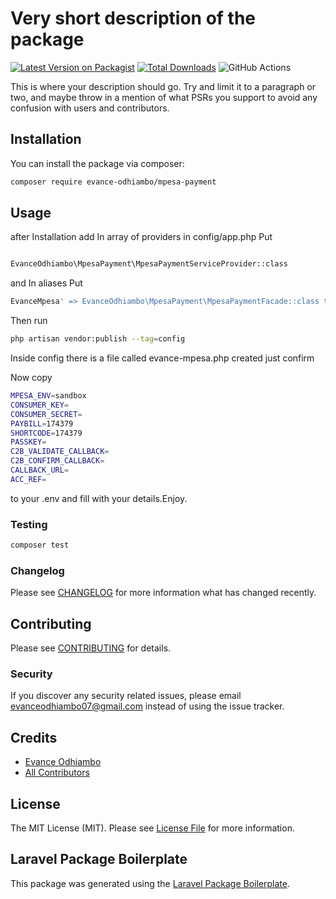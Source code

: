 # Very short description of the package

[![Latest Version on Packagist](https://img.shields.io/packagist/v/evance-odhiambo/mpesa-payment.svg?style=flat-square)](https://packagist.org/packages/evance-odhiambo/mpesa-payment)
[![Total Downloads](https://img.shields.io/packagist/dt/evance-odhiambo/mpesa-payment.svg?style=flat-square)](https://packagist.org/packages/evance-odhiambo/mpesa-payment)
![GitHub Actions](https://github.com/evance-odhiambo/mpesa-payment/actions/workflows/main.yml/badge.svg)

This is where your description should go. Try and limit it to a paragraph or two, and maybe throw in a mention of what PSRs you support to avoid any confusion with users and contributors.

## Installation

You can install the package via composer:

```bash
composer require evance-odhiambo/mpesa-payment
```

## Usage

after Installation add In array of providers in config/app.php Put

```bash

EvanceOdhiambo\MpesaPayment\MpesaPaymentServiceProvider::class

```
and  In aliases Put

```bash
EvanceMpesa' => EvanceOdhiambo\MpesaPayment\MpesaPaymentFacade::class to aliases
```

Then run 

```bash
php artisan vendor:publish --tag=config 
```

Inside config there is a file called evance-mpesa.php created just confirm

Now copy 

```bash
MPESA_ENV=sandbox
CONSUMER_KEY=
CONSUMER_SECRET=
PAYBILL=174379
SHORTCODE=174379
PASSKEY=
C2B_VALIDATE_CALLBACK=
C2B_CONFIRM_CALLBACK=
CALLBACK_URL=
ACC_REF=

```

to your .env and fill with your details.Enjoy.


### Testing

```bash
composer test
```

### Changelog

Please see [CHANGELOG](CHANGELOG.md) for more information what has changed recently.

## Contributing

Please see [CONTRIBUTING](CONTRIBUTING.md) for details.

### Security

If you discover any security related issues, please email evanceodhiambo07@gmail.com instead of using the issue tracker.

## Credits

-   [Evance Odhiambo](https://github.com/evance-odhiambo)
-   [All Contributors](../../contributors)

## License

The MIT License (MIT). Please see [License File](LICENSE.md) for more information.

## Laravel Package Boilerplate

This package was generated using the [Laravel Package Boilerplate](https://laravelpackageboilerplate.com).
